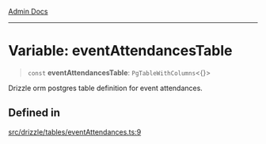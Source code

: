 [Admin Docs](/)

***

# Variable: eventAttendancesTable

> `const` **eventAttendancesTable**: `PgTableWithColumns`\<\{\}\>

Drizzle orm postgres table definition for event attendances.

## Defined in

[src/drizzle/tables/eventAttendances.ts:9](https://github.com/NishantSinghhhhh/talawa-api/blob/ff0f1d6ae21d3428519b64e42fe3bfdff573cb6e/src/drizzle/tables/eventAttendances.ts#L9)
